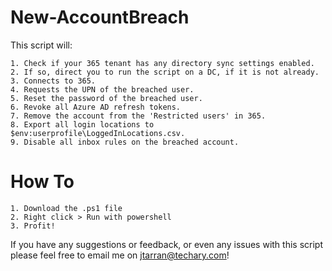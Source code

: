 # New-AccountBreach
 
This script will:

    1. Check if your 365 tenant has any directory sync settings enabled. 
    2. If so, direct you to run the script on a DC, if it is not already.
    3. Connects to 365.
    4. Requests the UPN of the breached user.
    5. Reset the password of the breached user.
    6. Revoke all Azure AD refresh tokens.
    7. Remove the account from the 'Restricted users' in 365.
    8. Export all login locations to $env:userprofile\LoggedInLocations.csv.
    9. Disable all inbox rules on the breached account.

# How To

    1. Download the .ps1 file
    2. Right click > Run with powershell
    3. Profit!

If you have any suggestions or feedback, or even any issues with this script please feel free to email me on jtarran@techary.com!